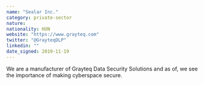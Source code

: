 ```yaml
---
name: "Sealar Inc."
category: private-sector
nature:
nationality: HUN
website: "https://www.grayteq.com"
twitter: "@GrayteqDLP"
linkedin: ""
date_signed: 2019-11-19
---
```

We are a manufacturer of Grayteq Data Security Solutions and as of, we see the importance of making cyberspace secure.
